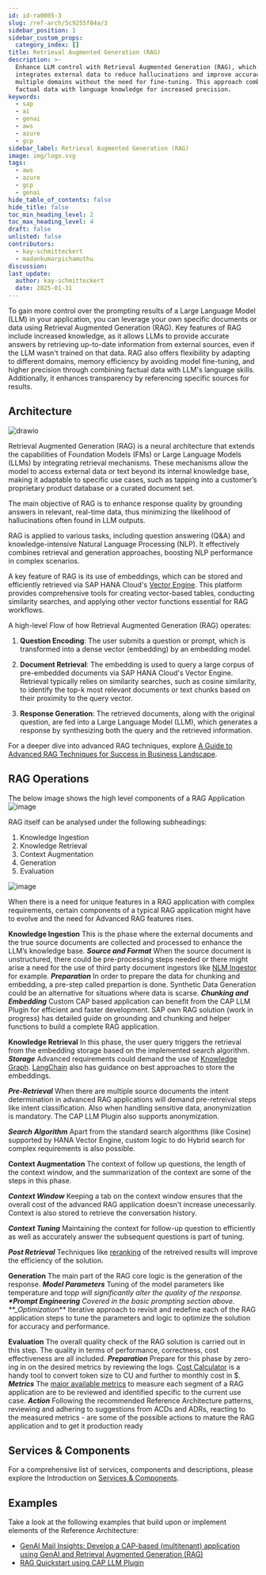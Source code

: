 ```yaml
---
id: id-ra0005-3
slug: /ref-arch/5c9255f84a/3
sidebar_position: 1
sidebar_custom_props:
  category_index: []
title: Retrieval Augmented Generation (RAG)
description: >-
  Enhance LLM control with Retrieval Augmented Generation (RAG), which
  integrates external data to reduce hallucinations and improve accuracy across
  multiple domains without the need for fine-tuning. This approach combines
  factual data with language knowledge for increased precision.
keywords:
  - sap
  - ai
  - genai
  - aws
  - azure
  - gcp
sidebar_label: Retrieval Augmented Generation (RAG)
image: img/logo.svg
tags:
  - aws
  - azure
  - gcp
  - genai
hide_table_of_contents: false
hide_title: false
toc_min_heading_level: 2
toc_max_heading_level: 4
draft: false
unlisted: false
contributors:
  - kay-schmitteckert
  - madankumarpichamuthu
discussion: 
last_update:
  author: kay-schmitteckert
  date: 2025-01-31
---
```


To gain more control over the prompting results of a Large Language Model (LLM) in your application, you can leverage your own specific documents or data using Retrieval Augmented Generation (RAG). Key features of RAG include increased knowledge, as it allows LLMs to provide accurate answers by retrieving up-to-date information from external sources, even if the LLM wasn't trained on that data. RAG also offers flexibility by adapting to different domains, memory efficiency by avoiding model fine-tuning, and higher precision through combining factual data with LLM's language skills. Additionally, it enhances transparency by referencing specific sources for results.

## Architecture

![drawio](./drawio/reference-architecture-generative-ai-rag.drawio)

Retrieval Augmented Generation (RAG) is a neural architecture that extends the capabilities of Foundation Models (FMs) or Large Language Models (LLMs) by integrating retrieval mechanisms. These mechanisms allow the model to access external data or text beyond its internal knowledge base, making it adaptable to specific use cases, such as tapping into a customer’s proprietary product database or a curated document set.

The main objective of RAG is to enhance response quality by grounding answers in relevant, real-time data, thus minimizing the likelihood of hallucinations often found in LLM outputs.

RAG is applied to various tasks, including question answering (Q&A) and knowledge-intensive Natural Language Processing (NLP). It effectively combines retrieval and generation approaches, boosting NLP performance in complex scenarios.

A key feature of RAG is its use of embeddings, which can be stored and efficiently retrieved via SAP HANA Cloud's [Vector Engine](./#vector-engine). This platform provides comprehensive tools for creating vector-based tables, conducting similarity searches, and applying other vector functions essential for RAG workflows.

A high-level Flow of how Retrieval Augmented Generation (RAG) operates:

1. **Question Encoding**: The user submits a question or prompt, which is transformed into a dense vector (embedding) by an embedding model.

2. **Document Retrieval**: The embedding is used to query a large corpus of pre-embedded documents via SAP HANA Cloud's Vector Engine. Retrieval typically relies on similarity searches, such as cosine similarity, to identify the top-k most relevant documents or text chunks based on their proximity to the query vector.

3. **Response Generation**: The retrieved documents, along with the original question, are fed into a Large Language Model (LLM), which generates a response by synthesizing both the query and the retrieved information.

For a deeper dive into advanced RAG techniques, explore [A Guide to Advanced RAG Techniques for Success in Business Landscape](https://community.sap.com/t5/technology-blogs-by-sap/a-guide-to-advanced-rag-techniques-for-success-in-business-landscape/ba-p/13571714).

## RAG Operations

The below image shows the high level components of a RAG Application
![image](images/rag-components.svg)

RAG itself can be analysed under the following subheadings:

1. Knowledge Ingestion
2. Knowledge Retrieval
3. Context Augmentation
4. Generation
5. Evaluation

![image](images/rag-development.svg)

When there is a need for unique features in a RAG application with complex requirements, certain components of a typical RAG application might have to evolve and the need for Advanced RAG features rises.

**Knowledge Ingestion**
This is the phase where the external documents and the true source documents are collected and processed to enhance the LLM’s knowledge base.
**_Source and Format_** When the source document is unstructured, there could be pre-processing steps needed or there might arise a need for the use of third party document ingestors like [NLM Ingestor](https://github.com/nlmatics/nlm-ingestor) for example.
**_Preparation_** In order to prepare the data for chunking and embedding, a pre-step called prepartion is done. Synthetic Data Generation could be an alternative for situations where data is scarse.
**_Chunking and Embedding_** Custom CAP based application can benefit from the CAP LLM Plugin for efficient and faster development. SAP own RAG solution (work in progress) has detailed guide on grounding and chunking and helper functions to build a complete RAG application.

**Knowledge Retrieval**
In this phase, the user query triggers the retrieval from the embedding storage based on the implemented search algorithm.
**_Storage_** Advanced requirements could demand the use of [Knowledge Graph](https://www.youtube.com/watch?v=PQrFjthwOWQ).
[LangChain](https://python.langchain.com/v0.2/docs/tutorials/rag/) also has guidance on best approaches to store the embeddings.

**_Pre-Retrieval_** When there are multiple source documents the intent determination in advanced RAG applications will demand pre-retreival steps like intent classification. Also when handling sensitive data, anonymization is mandatory. The CAP LLM Plugin also supports anonymization.

**_Search Algorithm_** Apart from the standard search algorithms (like Cosine) supported by HANA Vector Engine, custom logic to do Hybrid search for complex requirements is also possible.

**Context Augmentation**
The context of follow up questions, the length of the context window, and the summarization of the context are some of the steps in this phase.

**_Context Window_** Keeping a tab on the context window ensures that the overall cost of the advanced RAG application doesn't  increase unecessarily. Context is also stored to retrieve the conversation history.

**_Context Tuning_** Maintaining the context for follow-up question to efficiently as well as accurately answer the subsequent questions is part of tuning.

**_Post Retrieval_** Techniques like [reranking](https://cohere.com/rerank) of the retreived results will improve the efficiency of the solution.

**Generation**
The main part of the RAG core logic is the generation of the response.
**_Model Parameters_** Tuning of the model parameters like temperature and top*p will significantly alter the quality of the response.
**\*Prompt Engineering** Covered in the basic prompting section above.
\*\*\_Optimization*\*\* Iterative approach to revisit and redefine each of the RAG application steps to tune the parameters and logic to optimize the solution for accuracy and performance.

**Evaluation**
The overall quality check of the RAG solution is carried out in this step. The quality in terms of performance, correctness, cost effectiveness are all included.
**_Preparation_** Prepare for this phase by zero-ing in on the desired metrics by reviewing the logs. [Cost Calculator](https://ai-core-calculator.cfapps.eu10.hana.ondemand.com/uimodule/index.html) is a handy tool to convert token size to CU and further to monthly cost in $.
**_Metrics_** The [major available metrics](https://docs.ragas.io/en/latest/concepts/metrics/index.html) to measure each segment of a RAG application are to be reviewed and identified specific to the current use case.
**_Action_** Following the recommended Reference Architecture patterns, reviewing and adhering to suggestions from ACDs and ADRs, reacting to the measured metrics - are some of the possible actions to mature the RAG application and to get it production ready

## Services & Components

For a comprehensive list of services, components and descriptions, please explore the Introduction on [Services & Components](./#services--components).

## Examples

Take a look at the following examples that build upon or implement elements of the Reference Architecture:

- [GenAI Mail Insights: Develop a CAP-based (multitenant) application using GenAI and Retrieval Augmented Generation (RAG)](https://discovery-center.cloud.sap/missiondetail/4371/)
- [RAG Quickstart using CAP LLM Plugin](https://github.com/SAP-samples/cap-llm-plugin-samples/tree/main/samples/rag-quickstart-app)